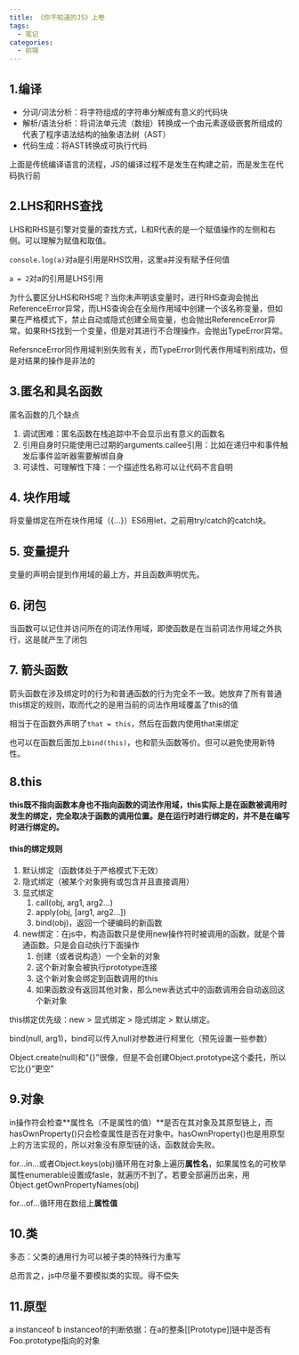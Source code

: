 ```yaml
---
title: 《你不知道的JS》上卷
tags:
  - 笔记
categories:
  - 前端
---
```

## 1.编译
- 分词/词法分析：将字符组成的字符串分解成有意义的代码块
- 解析/语法分析：将词法单元流（数组）转换成一个由元素逐级嵌套所组成的代表了程序语法结构的抽象语法树（AST）
- 代码生成：将AST转换成可执行代码

上面是传统编译语言的流程，JS的编译过程不是发生在构建之前，而是发生在代码执行前
<!--more-->

## 2.LHS和RHS查找
LHS和RHS是引擎对变量的查找方式，L和R代表的是一个赋值操作的左侧和右侧。可以理解为赋值和取值。

`console.log(a)`对a是引用是RHS饮用，这里a并没有赋予任何值  

`a = 2`对a的引用是LHS引用

为什么要区分LHS和RHS呢？当你未声明该变量时，进行RHS查询会抛出ReferenceError异常，而LHS查询会在全局作用域中创建一个该名称变量，但如果在严格模式下，禁止自动或隐式创建全局变量，也会抛出ReferenceError异常。如果RHS找到一个变量，但是对其进行不合理操作，会抛出TypeError异常。

RefersnceError同作用域判别失败有关，而TypeError则代表作用域判别成功，但是对结果的操作是非法的

## 3.匿名和具名函数
匿名函数的几个缺点
1. 调试困难：匿名函数在栈追踪中不会显示出有意义的函数名
2. 引用自身时只能使用已过期的arguments.callee引用：比如在递归中和事件触发后事件监听器需要解绑自身
3. 可读性、可理解性下降：一个描述性名称可以让代码不言自明

## 4. 块作用域
将变量绑定在所在块作用域（{...}）ES6用let，之前用try/catch的catch块。

## 5. 变量提升
变量的声明会提到作用域的最上方，并且函数声明优先。

## 6. 闭包
当函数可以记住并访问所在的词法作用域，即使函数是在当前词法作用域之外执行，这是就产生了闭包

## 7. 箭头函数
箭头函数在涉及绑定时的行为和普通函数的行为完全不一致。她放弃了所有普通this绑定的规则，取而代之的是用当前的词法作用域覆盖了this的值

相当于在函数外声明了`that = this`，然后在函数内使用that来绑定

也可以在函数后面加上`bind(this)`，也和箭头函数等价。但可以避免使用新特性。

## 8.this
**this既不指向函数本身也不指向函数的词法作用域，this实际上是在函数被调用时发生的绑定，完全取决于函数的调用位置。是在运行时进行绑定的，并不是在编写时进行绑定的。**

#### this的绑定规则
1. 默认绑定（函数体处于严格模式下无效）
2. 隐式绑定（被某个对象拥有或包含并且直接调用）
3. 显式绑定
   1. call(obj, arg1, arg2...)
   2. apply(obj, [arg1, arg2...])
   3. bind(obj)，返回一个硬编码的新函数
4. new绑定：在js中，构造函数只是使用new操作符时被调用的函数，就是个普通函数。只是会自动执行下面操作
   1. 创建（或者说构造）一个全新的对象
   2. 这个新对象会被执行prototype连接
   3. 这个新对象会绑定到函数调用的this
   4. 如果函数没有返回其他对象，那么new表达式中的函数调用会自动返回这个新对象

this绑定优先级：new > 显式绑定 > 隐式绑定 > 默认绑定。

bind(null, arg1)，bind可以传入null对参数进行柯里化（预先设置一些参数）

Object.create(null)和"{}"很像，但是不会创建Object.prototype这个委托，所以它比{}“更空”

## 9.对象

in操作符会检查**属性名（不是属性的值）**是否在其对象及其原型链上，而hasOwnProperty()只会检查属性是否在对象中。hasOwnProperty()也是用原型上的方法实现的，所以对象没有原型链的话，函数就会失败。

for...in...或者Object.keys(obj)循环用在对象上遍历**属性名**，如果属性名的可枚举属性enumerable设置成fasle，就遍历不到了。若要全部遍历出来，用Object.getOwnPropertyNames(obj)

for...of...循环用在数组上**属性值**

## 10.类
多态：父类的通用行为可以被子类的特殊行为重写

总而言之，js中尽量不要模拟类的实现。得不偿失

## 11.原型
a instanceof b
instanceof的判断依据：在a的整条[[Prototype]]链中是否有Foo.prototype指向的对象